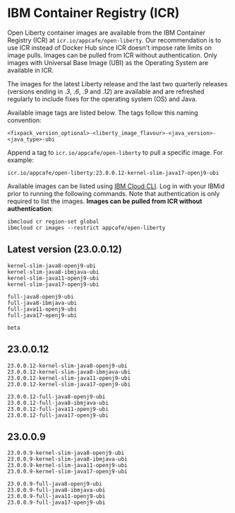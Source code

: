 
# IBM Container Registry (ICR)

Open Liberty container images are available from the IBM Container Registry (ICR) at `icr.io/appcafe/open-liberty`. Our recommendation is to use ICR instead of Docker Hub since ICR doesn't impose rate limits on image pulls. Images can be pulled from ICR without authentication. Only images with Universal Base Image (UBI) as the Operating System are available in ICR.

The images for the latest Liberty release and the last two quarterly releases (versions ending in _.3_, _.6_, _.9_ and _.12_) are available and are refreshed regularly to include fixes for the operating system (OS) and Java.

Available image tags are listed below. The tags follow this naming convention: 
```
<fixpack_version_optional>-<liberty_image_flavour>-<java_version>-<java_type>-ubi
```

Append a tag to `icr.io/appcafe/open-liberty` to pull a specific image. For example: 
```
icr.io/appcafe/open-liberty:23.0.0.12-kernel-slim-java17-openj9-ubi
```

Available images can be listed using [IBM Cloud CLI](https://cloud.ibm.com/docs/cli?topic=cli-getting-started). Log in with your IBMid prior to running the following commands. Note that authentication is only required to list the images. **Images can be pulled from ICR without authentication**: 
```
ibmcloud cr region-set global 
ibmcloud cr images --restrict appcafe/open-liberty
```

## Latest version (23.0.0.12)

```
kernel-slim-java8-openj9-ubi
kernel-slim-java8-ibmjava-ubi
kernel-slim-java11-openj9-ubi
kernel-slim-java17-openj9-ubi

full-java8-openj9-ubi
full-java8-ibmjava-ubi
full-java11-openj9-ubi
full-java17-openj9-ubi

beta
```

## 23.0.0.12

```
23.0.0.12-kernel-slim-java8-openj9-ubi
23.0.0.12-kernel-slim-java8-ibmjava-ubi
23.0.0.12-kernel-slim-java11-openj9-ubi
23.0.0.12-kernel-slim-java17-openj9-ubi

23.0.0.12-full-java8-openj9-ubi
23.0.0.12-full-java8-ibmjava-ubi
23.0.0.12-full-java11-openj9-ubi
23.0.0.12-full-java17-openj9-ubi
```

## 23.0.0.9

```
23.0.0.9-kernel-slim-java8-openj9-ubi
23.0.0.9-kernel-slim-java8-ibmjava-ubi
23.0.0.9-kernel-slim-java11-openj9-ubi
23.0.0.9-kernel-slim-java17-openj9-ubi

23.0.0.9-full-java8-openj9-ubi
23.0.0.9-full-java8-ibmjava-ubi
23.0.0.9-full-java11-openj9-ubi
23.0.0.9-full-java17-openj9-ubi
```
